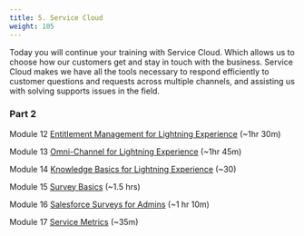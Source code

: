 ```yaml
---
title: 5. Service Cloud
weight: 105
---
```


Today you will continue your training with Service Cloud. Which allows us to choose how our customers get and stay in touch with the business. Service Cloud makes we have all the tools necessary to respond efficiently to customer questions and requests across multiple channels, and assisting us with solving supports issues in the field.

### Part 2

Module 12 
[Entitlement Management for Lightning Experience](https://trailhead.salesforce.com/content/learn/modules/entitlement-management-for-lightning-experience?trail_id=service_cloud_move) (~1hr 30m)

Module 13 
[Omni-Channel for Lightning Experience](https://trailhead.salesforce.com/content/learn/modules/omni-channel-lex?trail_id=service_cloud_move) (~1hr 45m)

Module 14 
[Knowledge Basics for Lightning Experience](https://trailhead.salesforce.com/content/learn/modules/lightning-knowledge-basics?trail_id=service_cloud_move) (~30)

Module 15
[Survey Basics](https://trailhead.salesforce.com/content/learn/modules/survey-basics?trail_id=service_cloud_move) (~1.5 hrs)

Module 16
[Salesforce Surveys for Admins](https://trailhead.salesforce.com/content/learn/modules/salesforce-surveys-for-admins?trail_id=service_cloud_move) (~1 hr 10m)

Module 17
[Service Metrics](https://trailhead.salesforce.com/content/learn/modules/service_metrics?trail_id=service_cloud_move) (~35m)




